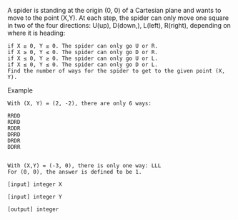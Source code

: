 A spider is standing at the origin (0, 0) of a Cartesian plane and wants to move to the point (X,Y). At each step, the spider can only move one square in two of the four directions: U(up), D(down,), L(left), R(right), depending on where it is heading:

```
if X ≥ 0, Y ≥ 0. The spider can only go U or R.
if X ≥ 0, Y ≤ 0. The spider can only go D or R.
if X ≤ 0, Y ≥ 0. The spider can only go U or L.
if X ≤ 0, Y ≤ 0. The spider can only go D or L.
Find the number of ways for the spider to get to the given point (X, Y).
```

Example

```
With (X, Y) = (2, -2), there are only 6 ways:

RRDD
RDRD
RDDR
DRRD
DRDR
DDRR


With (X,Y) = (-3, 0), there is only one way: LLL
For (0, 0), the answer is defined to be 1.

[input] integer X

[input] integer Y

[output] integer
```
